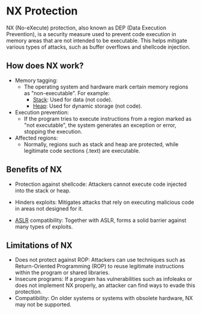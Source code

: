 # NX Protection

NX (No-eXecute) protection, also known as DEP (Data Execution Prevention), is a security measure used to prevent code execution in memory areas that are not intended to be executable. This helps mitigate various types of attacks, such as buffer overflows and shellcode injection.

## How does NX work?

* Memory tagging:
  - The operating system and hardware mark certain memory regions as "non-executable". For example:
    - [Stack](https://ctf101.org/binary-exploitation/what-is-the-stack/): Used for data (not code).
    - [Heap](https://ir0nstone.gitbook.io/notes/binexp/heap/introduction-to-the-heap): Used for dynamic storage (not code).
* Execution prevention:
  - If the program tries to execute instructions from a region marked as "not executable", the system generates an exception or error, stopping the execution.
* Affected regions:
  - Normally, regions such as stack and heap are protected, while legitimate code sections (.text) are executable.

## Benefits of NX

* Protection against shellcode:
Attackers cannot execute code injected into the stack or heap.

* Hinders exploits:
Mitigates attacks that rely on executing malicious code in areas not designed for it.

* [ASLR](./ASLR.md) compatibility:
Together with ASLR, forms a solid barrier against many types of exploits.

## Limitations of NX

* Does not protect against ROP:
Attackers can use techniques such as Return-Oriented Programming (ROP) to reuse legitimate instructions within the program or shared libraries.
* Insecure programs:
If a program has vulnerabilities such as infoleaks or does not implement NX properly, an attacker can find ways to evade this protection.
* Compatibility:
On older systems or systems with obsolete hardware, NX may not be supported.

